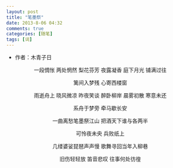 ```yaml
---
layout: post
title: "笔墨祭"
date: 2013-8-06 04:32
comments: true
categories: [随笔]
tags: [词]
---
```


<!--more-->

* 作者：木青子日

<center>

一段惆怅 两处惘然
梨花芬芳 夜露凝香
庭下月光 铺满过往

篱间入梦残
心寄西楼窗

雨逝舟上 晓风微凉
昨夜笑谈 醉卧柳岸
晨雾初散 寒意未还

系舟于梦旁
牵马歇长安

一曲离愁笔墨祭江山
把酒天下谁与各两半

可怜夜未央
兵败纸上

几缕婆娑琵琶声声慢
歌舞寻回当年入柳巷

旧伤轻轻放
笛音悲叹
往事何处彷徨

</center>